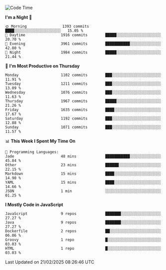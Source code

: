 <!--START_SECTION:waka-->
![Code Time](http://img.shields.io/badge/Code%20Time-1%2C340%20hrs%2049%20mins-blue)

**I'm a Night 🦉** 

```text
🌞 Morning                1393 commits        ████░░░░░░░░░░░░░░░░░░░░░   15.05 % 
🌆 Daytime                1916 commits        █████░░░░░░░░░░░░░░░░░░░░   20.70 % 
🌃 Evening                3961 commits        ███████████░░░░░░░░░░░░░░   42.80 % 
🌙 Night                  1984 commits        █████░░░░░░░░░░░░░░░░░░░░   21.44 % 
```
📅 **I'm Most Productive on Thursday** 

```text
Monday                   1102 commits        ███░░░░░░░░░░░░░░░░░░░░░░   11.91 % 
Tuesday                  1211 commits        ███░░░░░░░░░░░░░░░░░░░░░░   13.09 % 
Wednesday                1076 commits        ███░░░░░░░░░░░░░░░░░░░░░░   11.63 % 
Thursday                 1967 commits        █████░░░░░░░░░░░░░░░░░░░░   21.26 % 
Friday                   1635 commits        ████░░░░░░░░░░░░░░░░░░░░░   17.67 % 
Saturday                 1192 commits        ███░░░░░░░░░░░░░░░░░░░░░░   12.88 % 
Sunday                   1071 commits        ███░░░░░░░░░░░░░░░░░░░░░░   11.57 % 
```


📊 **This Week I Spent My Time On** 

```text
💬 Programming Languages: 
Jade                     48 mins             ███████████░░░░░░░░░░░░░░   45.84 % 
Other                    23 mins             ██████░░░░░░░░░░░░░░░░░░░   22.15 % 
Markdown                 15 mins             ████░░░░░░░░░░░░░░░░░░░░░   14.90 % 
YAML                     15 mins             ████░░░░░░░░░░░░░░░░░░░░░   14.66 % 
JSON                     1 min               ░░░░░░░░░░░░░░░░░░░░░░░░░   01.25 % 
```

**I Mostly Code in JavaScript** 

```text
JavaScript               9 repos             ███████░░░░░░░░░░░░░░░░░░   27.27 % 
Java                     9 repos             ███████░░░░░░░░░░░░░░░░░░   27.27 % 
Dockerfile               2 repos             ██░░░░░░░░░░░░░░░░░░░░░░░   06.06 % 
Groovy                   1 repo              █░░░░░░░░░░░░░░░░░░░░░░░░   03.03 % 
HTML                     1 repo              █░░░░░░░░░░░░░░░░░░░░░░░░   03.03 % 
```




 Last Updated on 21/02/2025 08:26:46 UTC
<!--END_SECTION:waka-->
